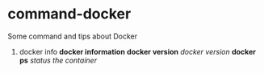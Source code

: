 # command-docker
Some command and tips about Docker


1. docker info **docker information**
**docker version** *docker version*
**docker ps** *status the container*
